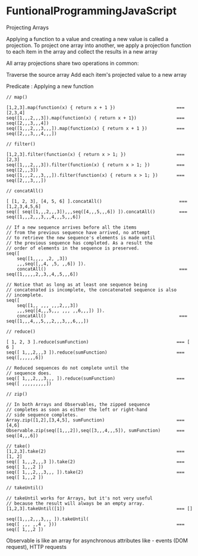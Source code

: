 # FuntionalProgrammingJavaScript

Projecting Arrays

Applying a function to a value and creating a new value is called a projection. To project one array into another, we apply a projection function to each item in the array and collect the results in a new array

All array projections share two operations in common:

Traverse the source array
Add each item's projected value to a new array

Predicate : Applying a new function

```
// map()

[1,2,3].map(function(x) { return x + 1 })                       === [2,3,4]
seq([1,,,2,,,3]).map(function(x) { return x + 1})               === seq([2,,,3,,,4])
seq([1,,,2,,,3,,,]).map(function(x) { return x + 1 })           === seq([2,,,3,,,4,,,])

// filter()

[1,2,3].filter(function(x) { return x > 1; })                   === [2,3]
seq([1,,,2,,,3]).filter(function(x) { return x > 1; })          === seq([2,,,3])
seq([1,,,2,,,3,,,]).filter(function(x) { return x > 1; })       === seq([2,,,3,,,])

// concatAll()

[ [1, 2, 3], [4, 5, 6] ].concatAll()                             === [1,2,3,4,5,6]
seq([ seq([1,,,2,,,3]),,,seq([4,,,5,,,6]) ]).concatAll()         === seq([1,,,2,,,3,,,4,,,5,,,6])

// If a new sequence arrives before all the items
// from the previous sequence have arrived, no attempt
// to retrieve the new sequence's elements is made until
// the previous sequence has completed. As a result the
// order of elements in the sequence is preserved.
seq([
	seq([1,,,, ,2, ,3])
	,,,seq([,,4, ,5, ,,6]) ]).
	concatAll()                                                  === seq([1,,,,,2,,3,,4,,5,,,6])

// Notice that as long as at least one sequence being
// concatenated is incomplete, the concatenated sequence is also
// incomplete.
seq([
	seq([1,, ,,, ,,,2,,,3])
	,,,seq([4,,,5,,, ,,, ,,6,,,]) ]).
	concatAll()                                                  === seq([1,,,4,,,5,,,2,,,3,,,6,,,])

// reduce()

[ 1, 2, 3 ].reduce(sumFunction)                                 === [ 6 ]
seq([ 1,,,2,,,3 ]).reduce(sumFunction)                          === seq([,,,,,,6])

// Reduced sequences do not complete until the
// sequence does.
seq([ 1,,,2,,,3,,, ]).reduce(sumFunction)                       === seq([ ,,,,,,,,,])

// zip()

// In both Arrays and Observables, the zipped sequence
// completes as soon as either the left or right-hand
// side sequence completes.
Array.zip([1,2],[3,4,5], sumFunction)                           === [4,6]
Observable.zip(seq([1,,,2]),seq([3,,,4,,,5]), sumFunction)      === seq([4,,,6])

// take()
[1,2,3].take(2)                                                 === [1, 2]
seq([ 1,,,2,,,3 ]).take(2)                                      === seq([ 1,,,2 ])
seq([ 1,,,2,,,3,,, ]).take(2)                                   === seq([ 1,,,2 ])

// takeUntil()

// takeUntil works for Arrays, but it's not very useful
// because the result will always be an empty array.
[1,2,3].takeUntil([1])                                          === []

seq([1,,,2,,,3,,, ]).takeUntil(
seq([ ,,, ,,4 , }))                                             === seq([ 1,,,2 ])
```

Observable is like an array for asynchronous attributes like - events (DOM request), HTTP requests
